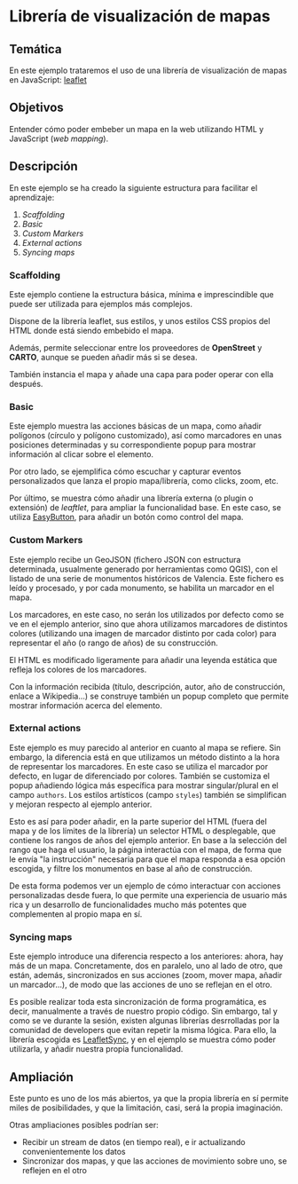 # Librería de visualización de mapas

## Temática
En este ejemplo trataremos el uso de una librería de visualización de mapas en JavaScript: [leaflet](https://leafletjs.com/)

## Objetivos

Entender cómo poder embeber un mapa en la web utilizando HTML y JavaScript (*web mapping*).

## Descripción
En este ejemplo se ha creado la siguiente estructura para facilitar el aprendizaje:
1. *Scaffolding*
2. *Basic*
3. *Custom Markers*
4. *External actions*
5. *Syncing maps*

### Scaffolding
Este ejemplo contiene la estructura básica, mínima e imprescindible que puede ser utilizada para ejemplos más complejos.

Dispone de la librería leaflet, sus estilos, y unos estilos CSS propios del HTML donde está siendo embebido el mapa.

Además, permite seleccionar entre los proveedores de **OpenStreet** y **CARTO**, aunque se pueden añadir más si se desea.

También instancia el mapa y añade una capa para poder operar con ella después.

### Basic
Este ejemplo muestra las acciones básicas de un mapa, como añadir polígonos (círculo y polígono customizado), así como marcadores en unas posiciones determinadas y su correspondiente popup para mostrar información al clicar sobre el elemento.

Por otro lado, se ejemplifica cómo escuchar y capturar eventos personalizados que lanza el propio mapa/librería, como clicks, zoom, etc.

Por último, se muestra cómo añadir una librería externa (o plugin o extensión) de *leaftlet*, para ampliar la funcionalidad base. En este caso, se utiliza [EasyButton](https://github.com/CliffCloud/Leaflet.EasyButton), para añadir un botón como control del mapa.

### Custom Markers
Este ejemplo recibe un GeoJSON (fichero JSON con estructura determinada, usualmente generado por herramientas como QGIS), con el listado de una serie de monumentos históricos de Valencia. Este fichero es leído y procesado, y por cada monumento, se habilita un marcador en el mapa.

Los marcadores, en este caso, no serán los utilizados por defecto como se ve en el ejemplo anterior, sino que ahora utilizamos marcadores de distintos colores (utilizando una imagen de marcador distinto por cada color) para representar el año (o rango de años) de su construcción.

El HTML es modificado ligeramente para añadir una leyenda estática que refleja los colores de los marcadores.

Con la información recibida (título, descripción, autor, año de construcción, enlace a Wikipedia...) se construye también un popup completo que permite mostrar información acerca del elemento.

### External actions
Este ejemplo es muy parecido al anterior en cuanto al mapa se refiere. Sin embargo, la diferencia está en que utilizamos un método distinto a la hora de representar los marcadores. En este caso se utiliza el marcador por defecto, en lugar de diferenciado por colores. También se customiza el popup añadiendo lógica más específica para mostrar singular/plural en el campo `authors`. Los estilos artísticos (campo `styles`) también se simplifican y mejoran respecto al ejemplo anterior.

Esto es así para poder añadir, en la parte superior del HTML (fuera del mapa y de los límites de la librería) un selector HTML o desplegable, que contiene los rangos de años del ejemplo anterior. En base a la selección del rango que haga el usuario, la página interactúa con el mapa, de forma que le envía "la instrucción" necesaria para que el mapa responda a esa opción escogida, y filtre los monumentos en base al año de construcción.

De esta forma podemos ver un ejemplo de cómo interactuar con acciones personalizadas desde fuera, lo que permite una experiencia de usuario más rica y un desarrollo de funcionalidades mucho más potentes que complementen al propio mapa en sí.

### Syncing maps
Este ejemplo introduce una diferencia respecto a los anteriores: ahora, hay más de un mapa. Concretamente, dos en
paralelo, uno al lado de otro, que están, además, sincronizados en sus acciones (zoom, mover mapa, añadir un marcador...),
de modo que las acciones de uno se reflejan en el otro.

Es posible realizar toda esta sincronización de forma programática, es decir, manualmente a través de nuestro propio
código. Sin embargo, tal y como se ve durante la sesión, existen algunas librerías desrrolladas por la comunidad de
developers que evitan repetir la misma lógica. Para ello, la librería escogida es
[LeafletSync](https://github.com/jieter/Leaflet.Sync), y en el ejemplo se muestra cómo poder utilizarla, y añadir
nuestra propia funcionalidad.

## Ampliación
Este punto es uno de los más abiertos, ya que la propia librería en sí permite miles de posibilidades, y que la limitación, casi, será la propia imaginación.

Otras ampliaciones posibles podrían ser:
- Recibir un stream de datos (en tiempo real), e ir actualizando convenientemente los datos
- Sincronizar dos mapas, y que las acciones de movimiento sobre uno, se reflejen en el otro
